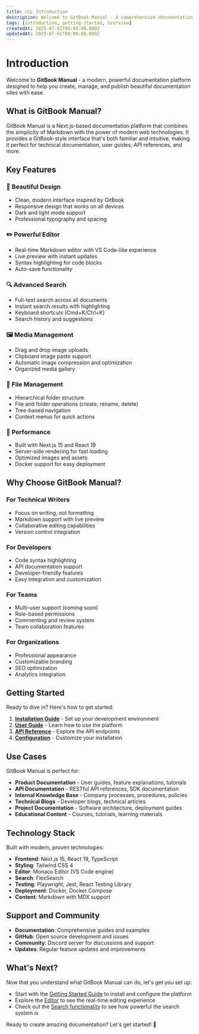```yaml
---
title: 나는 Introduction
description: Welcome to GitBook Manual - A comprehensive documentation platform
tags: [introduction, getting-started, overview]
createdAt: 2025-07-01T00:00:00.000Z
updatedAt: 2025-07-01T00:00:00.000Z
---
```


# Introduction

Welcome to **GitBook Manual** - a modern, powerful documentation platform designed to help you create, manage, and publish beautiful documentation sites with ease.

## What is GitBook Manual?

GitBook Manual is a Next.js-based documentation platform that combines the simplicity of Markdown with the power of modern web technologies. It provides a GitBook-style interface that's both familiar and intuitive, making it perfect for technical documentation, user guides, API references, and more.

## Key Features

### 🎨 **Beautiful Design**
- Clean, modern interface inspired by GitBook
- Responsive design that works on all devices
- Dark and light mode support
- Professional typography and spacing

### ✏️ **Powerful Editor**
- Real-time Markdown editor with VS Code-like experience
- Live preview with instant updates
- Syntax highlighting for code blocks
- Auto-save functionality

### 🔍 **Advanced Search**
- Full-text search across all documents
- Instant search results with highlighting
- Keyboard shortcuts (Cmd+K/Ctrl+K)
- Search history and suggestions

### 🖼️ **Media Management**
- Drag and drop image uploads
- Clipboard image paste support
- Automatic image compression and optimization
- Organized media gallery

### 📁 **File Management**
- Hierarchical folder structure
- File and folder operations (create, rename, delete)
- Tree-based navigation
- Context menus for quick actions

### 🚀 **Performance**
- Built with Next.js 15 and React 19
- Server-side rendering for fast loading
- Optimized images and assets
- Docker support for easy deployment

## Why Choose GitBook Manual?

### **For Technical Writers**
- Focus on writing, not formatting
- Markdown support with live preview
- Collaborative editing capabilities
- Version control integration

### **For Developers**
- Code syntax highlighting
- API documentation support
- Developer-friendly features
- Easy integration and customization

### **For Teams**
- Multi-user support (coming soon)
- Role-based permissions
- Commenting and review system
- Team collaboration features

### **For Organizations**
- Professional appearance
- Customizable branding
- SEO optimization
- Analytics integration

## Getting Started

Ready to dive in? Here's how to get started:

1. **[Installation Guide](./getting-started)** - Set up your development environment
2. **[User Guide](./user-guide)** - Learn how to use the platform
3. **[API Reference](./api-reference)** - Explore the API endpoints
4. **[Configuration](./configuration)** - Customize your installation

## Use Cases

GitBook Manual is perfect for:

- **Product Documentation** - User guides, feature explanations, tutorials
- **API Documentation** - RESTful API references, SDK documentation
- **Internal Knowledge Base** - Company processes, procedures, policies
- **Technical Blogs** - Developer blogs, technical articles
- **Project Documentation** - Software architecture, deployment guides
- **Educational Content** - Courses, tutorials, learning materials

## Technology Stack

Built with modern, proven technologies:

- **Frontend**: Next.js 15, React 19, TypeScript
- **Styling**: Tailwind CSS 4
- **Editor**: Monaco Editor (VS Code engine)
- **Search**: FlexSearch
- **Testing**: Playwright, Jest, React Testing Library
- **Deployment**: Docker, Docker Compose
- **Content**: Markdown with MDX support

## Support and Community

- **Documentation**: Comprehensive guides and examples
- **GitHub**: Open source development and issues
- **Community**: Discord server for discussions and support
- **Updates**: Regular feature updates and improvements

## What's Next?

Now that you understand what GitBook Manual can do, let's get you set up:

- Start with the [Getting Started Guide](./getting-started) to install and configure the platform
- Explore the [Editor](../editor) to see the real-time editing experience
- Check out the [Search functionality](../search) to see how powerful the search system is

Ready to create amazing documentation? Let's get started! 🚀
